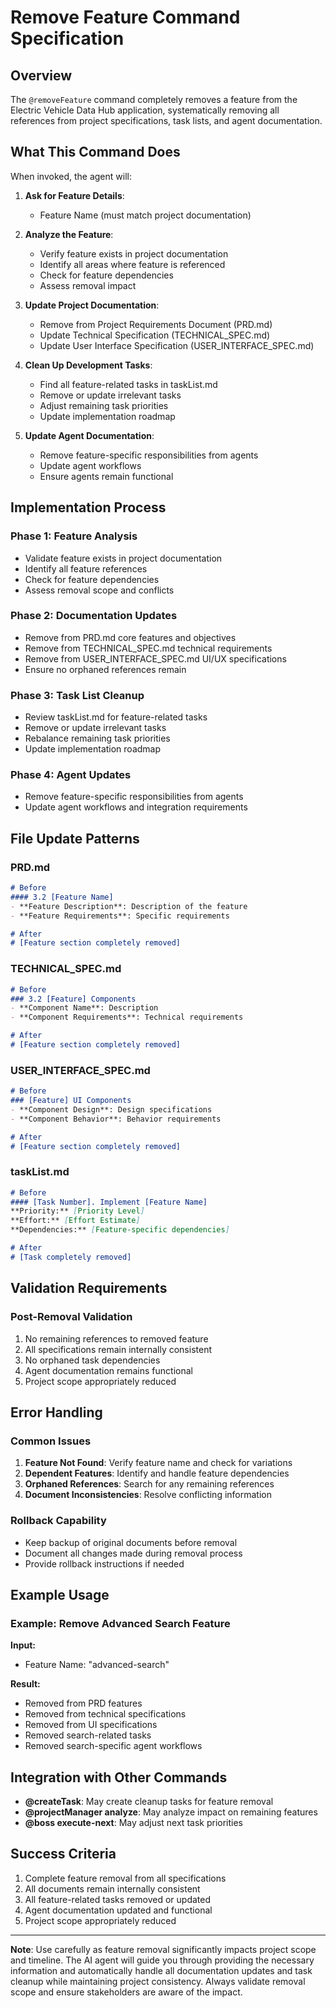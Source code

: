 # Remove Feature Command Specification

## Overview
The `@removeFeature` command completely removes a feature from the Electric Vehicle Data Hub application, systematically removing all references from project specifications, task lists, and agent documentation.

## What This Command Does

When invoked, the agent will:

1. **Ask for Feature Details**:
   - Feature Name (must match project documentation)

2. **Analyze the Feature**:
   - Verify feature exists in project documentation
   - Identify all areas where feature is referenced
   - Check for feature dependencies
   - Assess removal impact

3. **Update Project Documentation**:
   - Remove from Project Requirements Document (PRD.md)
   - Update Technical Specification (TECHNICAL_SPEC.md)
   - Update User Interface Specification (USER_INTERFACE_SPEC.md)

4. **Clean Up Development Tasks**:
   - Find all feature-related tasks in taskList.md
   - Remove or update irrelevant tasks
   - Adjust remaining task priorities
   - Update implementation roadmap

5. **Update Agent Documentation**:
   - Remove feature-specific responsibilities from agents
   - Update agent workflows
   - Ensure agents remain functional

## Implementation Process

### Phase 1: Feature Analysis
- Validate feature exists in project documentation
- Identify all feature references
- Check for feature dependencies
- Assess removal scope and conflicts

### Phase 2: Documentation Updates
- Remove from PRD.md core features and objectives
- Remove from TECHNICAL_SPEC.md technical requirements
- Remove from USER_INTERFACE_SPEC.md UI/UX specifications
- Ensure no orphaned references remain

### Phase 3: Task List Cleanup
- Review taskList.md for feature-related tasks
- Remove or update irrelevant tasks
- Rebalance remaining task priorities
- Update implementation roadmap

### Phase 4: Agent Updates
- Remove feature-specific responsibilities from agents
- Update agent workflows and integration requirements

## File Update Patterns

### PRD.md
```markdown
# Before
#### 3.2 [Feature Name]
- **Feature Description**: Description of the feature
- **Feature Requirements**: Specific requirements

# After
# [Feature section completely removed]
```

### TECHNICAL_SPEC.md
```markdown
# Before
### 3.2 [Feature] Components
- **Component Name**: Description
- **Component Requirements**: Technical requirements

# After
# [Feature section completely removed]
```

### USER_INTERFACE_SPEC.md
```markdown
# Before
### [Feature] UI Components
- **Component Design**: Design specifications
- **Component Behavior**: Behavior requirements

# After
# [Feature section completely removed]
```

### taskList.md
```markdown
# Before
#### [Task Number]. Implement [Feature Name]
**Priority:** [Priority Level]
**Effort:** [Effort Estimate]
**Dependencies:** [Feature-specific dependencies]

# After
# [Task completely removed]
```

## Validation Requirements

### Post-Removal Validation
1. No remaining references to removed feature
2. All specifications remain internally consistent
3. No orphaned task dependencies
4. Agent documentation remains functional
5. Project scope appropriately reduced

## Error Handling

### Common Issues
1. **Feature Not Found**: Verify feature name and check for variations
2. **Dependent Features**: Identify and handle feature dependencies
3. **Orphaned References**: Search for any remaining references
4. **Document Inconsistencies**: Resolve conflicting information

### Rollback Capability
- Keep backup of original documents before removal
- Document all changes made during removal process
- Provide rollback instructions if needed

## Example Usage

### Example: Remove Advanced Search Feature
**Input:**
- Feature Name: "advanced-search"

**Result:**
- Removed from PRD features
- Removed from technical specifications
- Removed from UI specifications
- Removed search-related tasks
- Removed search-specific agent workflows

## Integration with Other Commands

- **@createTask**: May create cleanup tasks for feature removal
- **@projectManager analyze**: May analyze impact on remaining features
- **@boss execute-next**: May adjust next task priorities

## Success Criteria

1. Complete feature removal from all specifications
2. All documents remain internally consistent
3. All feature-related tasks removed or updated
4. Agent documentation updated and functional
5. Project scope appropriately reduced

---

**Note**: Use carefully as feature removal significantly impacts project scope and timeline. The AI agent will guide you through providing the necessary information and automatically handle all documentation updates and task cleanup while maintaining project consistency. Always validate removal scope and ensure stakeholders are aware of the impact.
